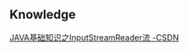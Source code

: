 ## Knowledge

[JAVA基础知识之InputStreamReader流 -CSDN](https://blog.csdn.net/ai_bao_zi/article/details/81133476)